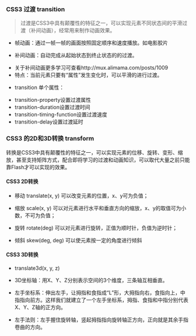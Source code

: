 ### CSS3 过渡 transition

> 过渡是CSS3中具有颠覆性的特征之一，可以实现元素不同状态间的平滑过渡（补间动画），经常用来制作动画效果。

- 帧动画：通过一帧一帧的画面按照固定顺序和速度播放。如电影胶片

- 补间动画：自动完成从起始状态到终止状态的的过渡。

 * 关于补间动画更多学习可查看http://mux.alimama.com/posts/1009
 * 特点：当前元素只要有“属性”发生变化时，可以平滑的进行过渡。

- transition 单个属性：

 * transition-property设置过渡属性
 * transition-duration设置过渡时间
 * transition-timing-function设置过渡速度
 * transition-delay设置过渡延时

### CSS3 的2D和3D转换 transform

转换是CSS3中具有颠覆性的特征之一，可以实现元素的位移、旋转、变形、缩放，甚至支持矩阵方式，配合即将学习的过渡和动画知识，可以取代大量之前只能靠Flash才可以实现的效果。

#### CSS3 2D转换
- 移动 translate(x, y) 可以改变元素的位置，x、y可为负值；

- 缩放 scale(x, y) 可以对元素进行水平和垂直方向的缩放，x、y的取值可为小数，不可为负值；

- 旋转 rotate(deg) 可以对元素进行旋转，正值为顺时针，负值为逆时针；

- 倾斜 skew(deg, deg) 可以使元素按一定的角度进行倾斜


#### CSS3 3D转换

- translate3d(x, y, z) 

- 3D坐标轴：用X、Y、Z分别表示空间的3个维度，三条轴互相垂直。

- 左手坐标系：伸出左手，让拇指和食指成“L”形，大拇指向右，食指向上，中指指向前方。这样我们就建立了一个左手坐标系，拇指、食指和中指分别代表X、Y、Z轴的正方向。

- 左手法则：左手握住旋转轴，竖起拇指指向旋转轴正方向，正向就是其余手指卷曲的方向。